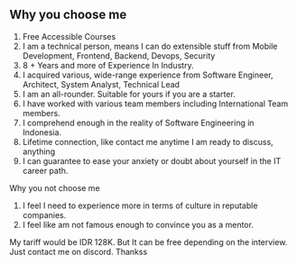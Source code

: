## Why you choose me

1. Free Accessible Courses
2. I am a technical person, means I can do extensible stuff from Mobile Development, Frontend, Backend, Devops, Security
3. 8 + Years and more of Experience In Industry.
4. I acquired various, wide-range experience from Software Engineer, Architect, System Analyst, Technical Lead
5. I am an all-rounder. Suitable for yours if you are a starter.
6. I have worked with various team members including International Team members.
7. I comprehend enough in the reality of Software Engineering in Indonesia.
8. Lifetime connection, like contact me anytime I am ready to discuss, anything
9. I can guarantee to ease your anxiety or doubt about yourself in the IT career path.

Why you not choose me  
1. I feel I need to experience more in terms of culture in reputable companies.
2. I feel like am not famous enough to convince you as a mentor.


My tariff would be IDR 128K. But It can be free depending on the interview. Just contact me on discord. Thankss
